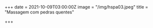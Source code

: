 +++
date = 2021-10-09T03:00:00Z
image = "/img/hspa03.jpeg"
title = "Massagem com pedras quentes"

+++
